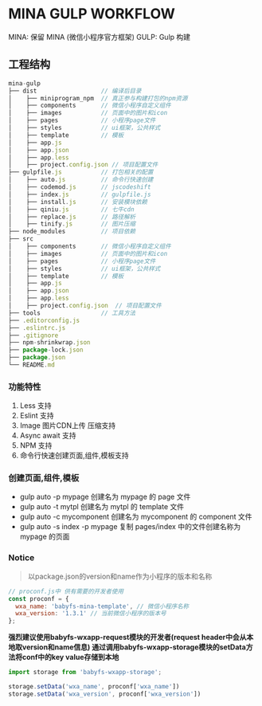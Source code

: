 # MINA GULP WORKFLOW

MINA: 保留 MINA (微信小程序官方框架)
GULP: Gulp 构建

## 工程结构

```javascript
mina-gulp
├── dist                  // 编译后目录
│    ├── miniprogram_npm  // 真正参与构建打包的npm资源
│    ├── components       // 微信小程序自定义组件
│    ├── images           // 页面中的图片和icon
│    ├── pages            // 小程序page文件
│    ├── styles           // ui框架，公共样式
│    ├── template         // 模板
│    ├── app.js
│    ├── app.json
│    ├── app.less
│    ├── project.config.json // 项目配置文件
├── gulpfile.js           // 打包相关的配置
│    ├── auto.js          // 命令行快速创建
│    ├── codemod.js       // jscodeshift
│    ├── index.js         // gulpfile.js
│    ├── install.js       // 安装模块依赖
│    ├── qiniu.js         // 七牛cdn
│    ├── replace.js       // 路径解析
│    ├── tinify.js        // 图片压缩
├── node_modules          // 项目依赖
├── src
│    ├── components       // 微信小程序自定义组件
│    ├── images           // 页面中的图片和icon
│    ├── pages            // 小程序page文件
│    ├── styles           // ui框架，公共样式
│    ├── template         // 模板
│    ├── app.js
│    ├── app.json
│    ├── app.less
│    ├── project.config.json  // 项目配置文件
├── tools                 // 工具方法
├── .editorconfig.js
├── .eslintrc.js
├── .gitignore
├── npm-shrinkwrap.json
├── package-lock.json
├── package.json
└── README.md
```

### 功能特性

1. Less 支持
2. Eslint 支持
3. Image 图片CDN上传 压缩支持
4. Async await 支持
5. NPM 支持
6. 命令行快速创建页面,组件,模板支持

### 创建页面,组件,模板

- gulp auto -p mypage 创建名为 mypage 的 page 文件
- gulp auto -t mytpl 创建名为 mytpl 的 template 文件
- gulp auto -c mycomponent 创建名为 mycomponent 的 component 文件
- gulp auto -s index -p mypage 复制 pages/index 中的文件创建名称为 mypage 的页面


### Notice

> 以package.json的version和name作为小程序的版本和名称

```javascript
// proconf.js中 供有需要的开发者使用
const proconf = {
  wxa_name: 'babyfs-mina-template', // 微信小程序名称
  wxa_version: '1.3.1' // 当前微信小程序的版本号
};
```

__强烈建议使用babyfs-wxapp-request模块的开发者(request header中会从本地取version和name信息) 通过调用babyfs-wxapp-storage模块的setData方法将conf中的key value存储到本地__

```javascript
import storage from 'babyfs-wxapp-storage';

storage.setData('wxa_name', proconf['wxa_name'])
storage.setData('wxa_version', proconf['wxa_version'])

```

